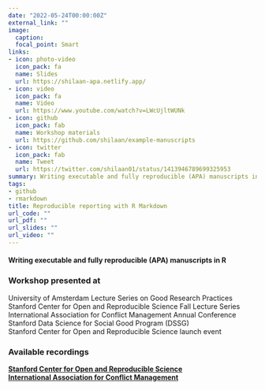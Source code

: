 ```yaml
---
date: "2022-05-24T00:00:00Z"
external_link: ""
image:
  caption: 
  focal_point: Smart
links:
- icon: photo-video
  icon_pack: fa
  name: Slides
  url: https://shilaan-apa.netlify.app/
- icon: video
  icon_pack: fa
  name: Video
  url: https://www.youtube.com/watch?v=LWcUjltWUNk
- icon: github
  icon_pack: fab
  name: Workshop materials
  url: https://github.com/shilaan/example-manuscripts
- icon: twitter
  icon_pack: fab
  name: Tweet 
  url: https://twitter.com/shilaan01/status/1413946789699325953
summary: Writing executable and fully reproducible (APA) manuscripts in R
tags:
- github
- rmarkdown
title: Reproducible reporting with R Markdown
url_code: ""
url_pdf: ""
url_slides: ""
url_video: ""
---
```


#### Writing executable and fully reproducible (APA) manuscripts in R


### Workshop presented at  
<i class="fa fa-check" aria-hidden="true" style="color:#035AA6"></i> University of Amsterdam Lecture Series on Good Research Practices  
<i class="fa fa-check" aria-hidden="true" style="color:#035AA6"></i> Stanford Center for Open and Reproducible Science Fall Lecture Series  
<i class="fa fa-check" aria-hidden="true" style="color:#035AA6"></i>  International Association for Conflict Management Annual Conference  
<i class="fa fa-check" aria-hidden="true" style="color:#035AA6"></i> Stanford Data Science for Social Good Program (DSSG)  
<i class="fa fa-check" aria-hidden="true" style="color:#035AA6"></i>  Stanford Center for Open and Reproducible Science launch event


### Available recordings  
<i class="fa fa-camera" aria-hidden="true" style="color:#035AA6"></i> [**Stanford Center for Open and Reproducible Science**](https://www.youtube.com/watch?v=LWcUjltWUNk)  
<i class="fa fa-camera-retro" aria-hidden="true" style="color:#035AA6"></i>
[**International Association for Conflict Management**](https://www.youtube.com/watch?v=ZmpUrdNrXiU)  



